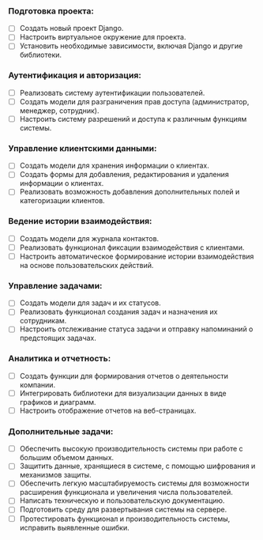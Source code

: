 ### Подготовка проекта:
- [ ] Создать новый проект Django.
- [ ] Настроить виртуальное окружение для проекта.
- [ ] Установить необходимые зависимости, включая Django и другие библиотеки.

### Аутентификация и авторизация:
- [ ] Реализовать систему аутентификации пользователей.
- [ ] Создать модели для разграничения прав доступа (администратор, менеджер, сотрудник).
- [ ] Настроить систему разрешений и доступа к различным функциям системы.

### Управление клиентскими данными:
- [ ] Создать модели для хранения информации о клиентах.
- [ ] Создать формы для добавления, редактирования и удаления информации о клиентах.
- [ ] Реализовать возможность добавления дополнительных полей и категоризации клиентов.

### Ведение истории взаимодействия:
- [ ] Создать модели для журнала контактов.
- [ ] Реализовать функционал фиксации взаимодействия с клиентами.
- [ ] Настроить автоматическое формирование истории взаимодействия на основе пользовательских действий.

### Управление задачами:
- [ ] Создать модели для задач и их статусов.
- [ ] Реализовать функционал создания задач и назначения их сотрудникам.
- [ ] Настроить отслеживание статуса задачи и отправку напоминаний о предстоящих задачах.

### Аналитика и отчетность:
- [ ] Создать функции для формирования отчетов о деятельности компании.
- [ ] Интегрировать библиотеки для визуализации данных в виде графиков и диаграмм.
- [ ] Настроить отображение отчетов на веб-страницах.

### Дополнительные задачи:
- [ ] Обеспечить высокую производительность системы при работе с большим объемом данных.
- [ ] Защитить данные, хранящиеся в системе, с помощью шифрования и механизмов защиты.
- [ ] Обеспечить легкую масштабируемость системы для возможности расширения функционала и увеличения числа пользователей.
- [ ] Написать техническую и пользовательскую документацию.
- [ ] Подготовить среду для развертывания системы на сервере.
- [ ] Протестировать функционал и производительность системы, исправить выявленные ошибки.
